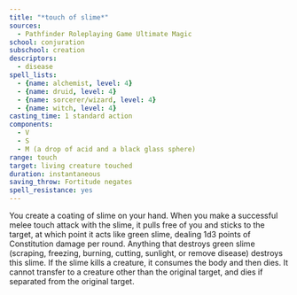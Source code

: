```yaml
---
title: "*touch of slime*"
sources:
  - Pathfinder Roleplaying Game Ultimate Magic
school: conjuration
subschool: creation
descriptors:
  - disease
spell_lists:
  - {name: alchemist, level: 4}
  - {name: druid, level: 4}
  - {name: sorcerer/wizard, level: 4}
  - {name: witch, level: 4}
casting_time: 1 standard action
components:
  - V
  - S
  - M (a drop of acid and a black glass sphere)
range: touch
target: living creature touched
duration: instantaneous
saving_throw: Fortitude negates
spell_resistance: yes
---
```


You create a coating of slime on your hand. When you make a successful melee touch attack with the slime, it pulls free of you and sticks to the target, at which point it acts like green slime, dealing 1d3 points of Constitution damage per round. Anything that destroys green slime (scraping, freezing, burning, cutting, sunlight, or remove disease) destroys this slime. If the slime kills a creature, it consumes the body and then dies. It cannot transfer to a creature other than the original target, and dies if separated from the original target.

